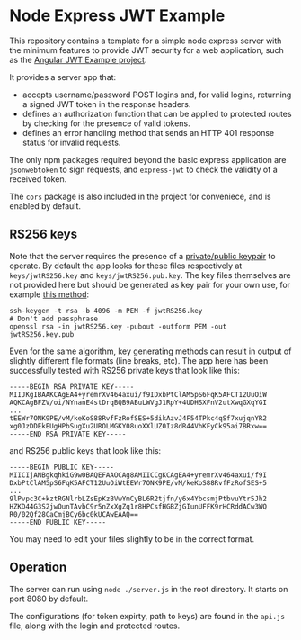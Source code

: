 # Node Express JWT Example

This repository contains a template for a simple node express server with the minimum features to provide JWT security for a web application, such as the [Angular JWT Example project](https://github.com/matthew-trump/angular-jwt-example).

It provides a server app that:

* accepts username/password POST logins and, for valid logins, returning a signed JWT token in the response headers.
* defines an authorization function that can be applied to protected routes by checking for the presence of valid tokens.
* defines an error handling method that sends an
HTTP 401 response status for invalid requests.

The only npm packages required beyond the basic express application are `jsonwebtoken` to sign requests, and `express-jwt` to check the validity of a received token. 

The `cors` package is also included in the project for conveniece, and is enabled by default. 

## RS256 keys

Note that the server requires the presence of a [private/public keypair](https://stackoverflow.com/questions/39239051/rs256-vs-hs256-whats-the-difference) to operate. By default the app looks for these files respectively at `keys/jwtRS256.key` and `keys/jwtRS256.pub.key`. The key files themselves are not provided here but should be generated as key pair for your own use, for example [this method](https://gist.github.com/ygotthilf/baa58da5c3dd1f69fae9):

```
ssh-keygen -t rsa -b 4096 -m PEM -f jwtRS256.key
# Don't add passphrase
openssl rsa -in jwtRS256.key -pubout -outform PEM -out jwtRS256.key.pub
```

Even for the same algorithm, key generating methods can result in output of slightly different file formats (line breaks, etc). The app here has been successfully tested with RS256 private keys that look like this:

```
-----BEGIN RSA PRIVATE KEY-----
MIIJKgIBAAKCAgEA4+yremrXv464axui/f9IDxbPtClAM5pS6FqK5AFCT12UuOiW
AQKCAgBFZV/oi/NYnanE4stDrqBQB9ABuLWVgJ1RpY+4UDHSXFnV2utXwqGXqYGI
...
tEEWr7ONK9PE/vM/keKoS88RvfFzRofSES+5dikAzvJ4F54TPkc4qSf7xujqnYR2
xg0JzDDEkEUgHPbSugXu2UROLMGKY08uoXXlUZ0Iz8dR44VhKFyCk95ai7BRxw==
-----END RSA PRIVATE KEY-----
```

and  RS256 public keys that look like this:

```
-----BEGIN PUBLIC KEY-----
MIICIjANBgkqhkiG9w0BAQEFAAOCAg8AMIICCgKCAgEA4+yremrXv464axui/f9I
DxbPtClAM5pS6FqK5AFCT12UuOiWtEEWr7ONK9PE/vM/keKoS88RvfFzRofSES+5
...
9lPvpc3C+kztRGNlrbLZsEpKzBVwYmCyBL6R2tjfn/y6x4YbcsmjPtbvuYtr5Jh2
HZKD44G3S2jwOunTAvbC9r5nZxXgZq1r8HPCsfHGBZjGIunUFFK9rHCRddACw3WQ
R0/02Qf28CaCmjBCy6bc0kUCAwEAAQ==
-----END PUBLIC KEY-----
```

You may need to edit your files slightly to be in the correct format.

## Operation

The server can run using `node ./server.js` in the root directory. It starts on port 8080 by default.

The configurations (for token expirty, path to keys) are found in the `api.js` file, along with the login and protected routes.







